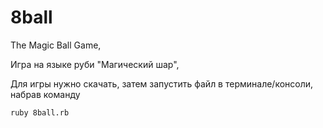 # 8ball
The Magic Ball Game,

Игра на языке руби "Магический шар",

Для игры нужно скачать, затем запустить файл в терминале/консоли, набрав команду 

`ruby 8ball.rb`
